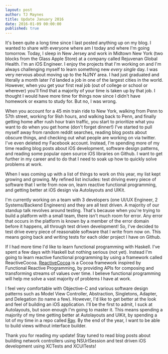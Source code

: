```yaml
---
layout: post
author: TJ Maynes
title: Update January 2016
date: 2016-01-09 00:00:00
published: true
---
```

It's been quite a long time since I last posted anything up on my blog. I wanted to share with everyone where am I today and where I'm going tomorrow. Today, I sleep in New Jersey and work in Midtown New York (two blocks from the Glass Apple Store) at a company called Rejuvenan Global Health. I'm an iOS Engineer. I enjoy the projects that I'm working on and I'm always challenging myself to learn something new *every single* day. I was very nervous about moving up to the NJ/NY area. I had just graduated and literally a month later I'd landed a job in one of the largest cities in the world. However, when you get your first real job (out of college or school or wherever) you'll find that a majority of your time is taken up by that job. I thought I would have more time for things now since I didn't have homework or exams to study for. But no, I was wrong.

When you account for a 45 min train ride to New York, walking from Penn to 57th street, working for 9ish hours, and walking back to Penn, and finally getting home after rush hour train traffic, you start to prioritize what you want to do when you get home (don't forget dinner!) I've started to pull myself away from random reddit searches, reading blog posts about obscure things, and checking out what people are working on via twitter. I've even deleted my Facebook account. Instead, I'm spending more of my time reading blog posts about iOS development, software design patterns, and reading some popular open source iOS libraries on Github. I want to get further in my career and to do that I need to soak up how to quickly solve problems at work.

When I was coming up with a list of things to work on this year, my list kept growing and growing. My refined list includes: test driving every piece of software that I write from now on, learn reactive functional programming, and getting better at iOS design via Autolayouts and UIKit.

I'm currently working on a team with 3 developers (one UI/UX Engineer, 2 Systems/Backend Engineers) and they are all test driven. A majority of our standup talk revolves around testing. That's because when you're trying to build a platform with a small team, there isn't much room for error. Any error that occurs in the platform is known by a member of the error domain before it happens, all through test driven development! So, I've decided to test drive every piece of reasonable software that I write from now on. This means going back and writing tests for each older project I have on Github.

If I had more time I'd like to learn functional programming with Haskell. I've spent a few days with Haskell but nothing serious (not yet). Instead I'm going to learn reactive functional programming by using a framework called ReactiveCocoa. [ReactiveCocoa](https://github.com/ReactiveCocoa/ReactiveCocoa) is a Cocoa framework inspired by Functional Reactive Programming, by providing APIs for composing and transforming streams of values over time. I believe functional programming will help me solve a vast majority of problems I have at work.

I feel very comfortable with Objective-C and various software design patterns such as Model View Controller, Abstraction, Singletons, Adapter, and Delegation (to name a few). However, I'd like to get better at the look and feel of building an iOS application. I'll be the first to admit, I suck at Autolayouts, but soon enough I'm going to master it. This means spending a majority of my time getting better at Autolayouts and UIKit, by spending a lot of my time in a repo called [Ray](https://github.com/tjmaynes/ray). By the end of the year, I want to be able to build views without interface builder.

Thank you for reading my update! Stay tuned to read blog posts about building network controllers using NSUrlSession and test driven iOS development using XCTests and XCUITests!
